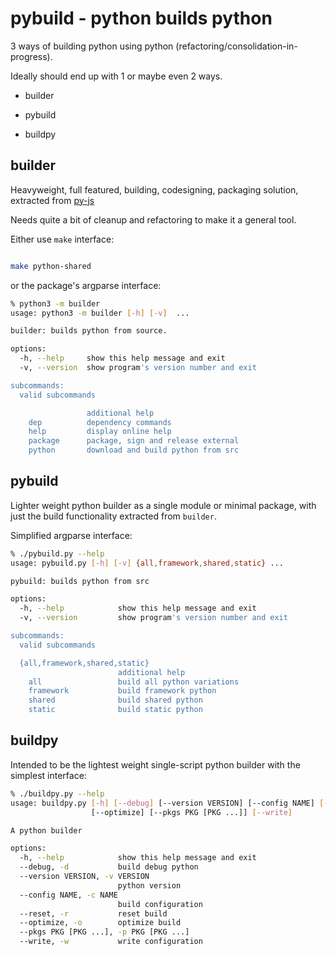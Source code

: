 # pybuild - python builds python

3 ways of building python using python (refactoring/consolidation-in-progress).

Ideally should end up with 1 or maybe even 2 ways.

- builder

- pybuild

- buildpy

## builder

Heavyweight, full featured, building, codesigning, packaging solution, extracted from [py-js](https://github.com/shakfu/py-js)

Needs quite a bit of cleanup and refactoring to make it a general tool.

Either use `make` interface:

```bash

make python-shared

```

or the package's argparse interface:

```bash
% python3 -m builder
usage: python3 -m builder [-h] [-v]  ...

builder: builds python from source.

options:
  -h, --help     show this help message and exit
  -v, --version  show program's version number and exit

subcommands:
  valid subcommands

                 additional help
    dep          dependency commands
    help         display online help
    package      package, sign and release external
    python       download and build python from src
```

## pybuild

Lighter weight python builder as a single module or minimal package, with just the build functionality extracted from `builder`.

Simplified argparse interface:

```bash
% ./pybuild.py --help
usage: pybuild.py [-h] [-v] {all,framework,shared,static} ...

pybuild: builds python from src

options:
  -h, --help            show this help message and exit
  -v, --version         show program's version number and exit

subcommands:
  valid subcommands

  {all,framework,shared,static}
                        additional help
    all                 build all python variations
    framework           build framework python
    shared              build shared python
    static              build static python
```

## buildpy

Intended to be the lightest weight single-script python builder with the simplest interface:

```bash
% ./buildpy.py --help
usage: buildpy.py [-h] [--debug] [--version VERSION] [--config NAME] [--reset]
                  [--optimize] [--pkgs PKG [PKG ...]] [--write]

A python builder

options:
  -h, --help            show this help message and exit
  --debug, -d           build debug python
  --version VERSION, -v VERSION
                        python version
  --config NAME, -c NAME
                        build configuration
  --reset, -r           reset build
  --optimize, -o        optimize build
  --pkgs PKG [PKG ...], -p PKG [PKG ...]
  --write, -w           write configuration
```
